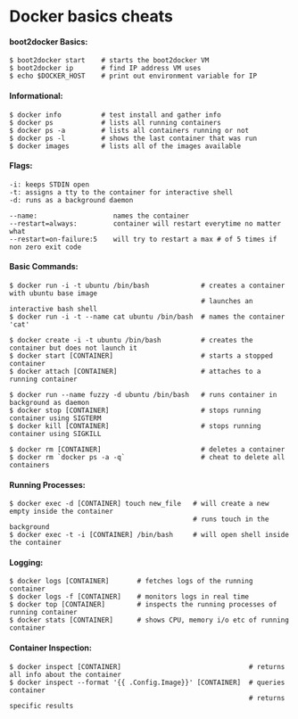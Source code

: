 Docker basics cheats
====================

#### boot2docker Basics:

	$ boot2docker start    # starts the boot2docker VM
	$ boot2docker ip       # find IP address VM uses 
	$ echo $DOCKER_HOST    # print out environment variable for IP


#### Informational:

	$ docker info          # test install and gather info
	$ docker ps            # lists all running containers
	$ docker ps -a 		   # lists all containers running or not
	$ docker ps -l 		   # shows the last container that was run
	$ docker images		   # lists all of the images available


#### Flags:

	-i: keeps STDIN	open
	-t: assigns a tty to the container for interactive shell
	-d: runs as a background daemon

	--name:                   names the container
	--restart=always:         container will restart everytime no matter what
	--restart=on-failure:5    will try to restart a max # of 5 times if non zero exit code


#### Basic Commands:

	$ docker run -i -t ubuntu /bin/bash		        # creates a container with ubuntu base image
											        # launches an interactive bash shell
	$ docker run -i -t --name cat ubuntu /bin/bash	# names the container 'cat'

	$ docker create -i -t ubuntu /bin/bash			# creates the container but does not launch it						        
	$ docker start [CONTAINER]                      # starts a stopped container
	$ docker attach [CONTAINER]				        # attaches to a running container

	$ docker run --name fuzzy -d ubuntu /bin/bash   # runs container in background as daemon
	$ docker stop [CONTAINER]                       # stops running container using SIGTERM
	$ docker kill [CONTAINER]                       # stops running container using SIGKILL

	$ docker rm [CONTAINER]                         # deletes a container
	$ docker rm `docker ps -a -q`					# cheat to delete all containers

#### Running Processes:

	$ docker exec -d [CONTAINER] touch new_file   # will create a new empty inside the container
											      # runs touch in the background
	$ docker exec -t -i [CONTAINER] /bin/bash     # will open shell inside the container


#### Logging:

	$ docker logs [CONTAINER] 		# fetches logs of the running container
	$ docker logs -f [CONTAINER]	# monitors logs in real time
	$ docker top [CONTAINER]        # inspects the running processes of running container
	$ docker stats [CONTAINER]      # shows CPU, memory i/o etc of running container

#### Container Inspection:

	$ docker inspect [CONTAINER]                                # returns all info about the container 
	$ docker inspect --format '{{ .Config.Image}}' [CONTAINER]  # queries container
																# returns specific results




